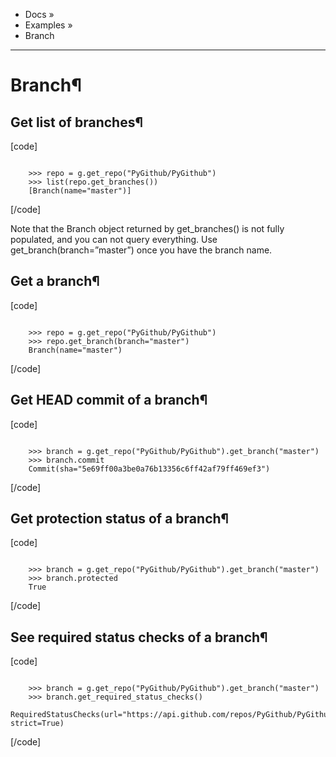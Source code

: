   + Docs »
  + Examples »
  + Branch

* * *
# Branch¶

## Get list of branches¶

[code]

```

    >>> repo = g.get_repo("PyGithub/PyGithub")
    >>> list(repo.get_branches())
    [Branch(name="master")]

```

[/code]

Note that the Branch object returned by get_branches() is not fully populated, and you can not query everything. Use get_branch(branch=”master”) once you have the branch name.

## Get a branch¶

[code]

```

    >>> repo = g.get_repo("PyGithub/PyGithub")
    >>> repo.get_branch(branch="master")
    Branch(name="master")

```

[/code]

## Get HEAD commit of a branch¶

[code]

```

    >>> branch = g.get_repo("PyGithub/PyGithub").get_branch("master")
    >>> branch.commit
    Commit(sha="5e69ff00a3be0a76b13356c6ff42af79ff469ef3")

```

[/code]

## Get protection status of a branch¶

[code]

```

    >>> branch = g.get_repo("PyGithub/PyGithub").get_branch("master")
    >>> branch.protected
    True

```

[/code]

## See required status checks of a branch¶

[code]

```

    >>> branch = g.get_repo("PyGithub/PyGithub").get_branch("master")
    >>> branch.get_required_status_checks()
    RequiredStatusChecks(url="https://api.github.com/repos/PyGithub/PyGithub/branches/master/protection/required_status_checks", strict=True)

```

[/code]
